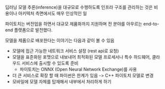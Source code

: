 딥러닝 모델 추론(inference)을 대규모로 수행하도록 인프라 구조를 관리하는 것은 비용이나 아키텍처 측면에서도 매우 인상적인 일

파이토치는 버전업을 하면서 대규모 제품화까지 지원하며 전 분야를 아우르는 end-to-end 플랫폼으로 발전했다.



모델을 제품으로 배포한다는 이야기는 다음과 같이 볼 수 있음

- 모델에 접근 가능한 네트워크 서비스 설정 (rest api로 요청)
- 모델을 표준화된 포맷으로 내보내어 최적화된 모델 프로세서나 특수 하드웨어, 클라우드 서비스에 출시할 수 있도록 준비
    - 파이토치는 ONNX (Open Neural Network Exchange)를 사용
- 더 큰 서비스로 확장 할 때 파이썬은 한계가 있음 -> C++ 파이토치 모델로 변경
- 모바일에 모델 자체를 탑재해서 내부에서 처리하게 하기







